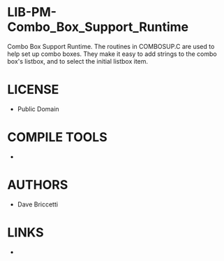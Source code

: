 # LIB-PM-Combo_Box_Support_Runtime
Combo Box Support Runtime. The routines in COMBOSUP.C are used to  help set up combo boxes.  They make it easy to add strings to the combo box's listbox,  and to select the initial listbox item.

LICENSE
===============
* Public Domain

COMPILE TOOLS
===============
* 
 
AUTHORS
===============
* Dave Briccetti

LINKS
===============
* 
